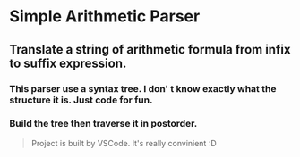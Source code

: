 Simple Arithmetic Parser
===
Translate a string of arithmetic formula from infix to suffix expression.
---
### This parser use a syntax tree. I don' t know exactly what the structure it is. Just code for fun.
### Build the tree then traverse it in postorder.
>Project is built by VSCode. It's really convinient :D